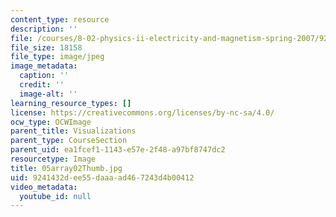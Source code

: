 ```yaml
---
content_type: resource
description: ''
file: /courses/8-02-physics-ii-electricity-and-magnetism-spring-2007/9241432dee55daaaad467243d4b00412_05array02Thumb.jpg
file_size: 18158
file_type: image/jpeg
image_metadata:
  caption: ''
  credit: ''
  image-alt: ''
learning_resource_types: []
license: https://creativecommons.org/licenses/by-nc-sa/4.0/
ocw_type: OCWImage
parent_title: Visualizations
parent_type: CourseSection
parent_uid: ea1fcef1-1143-e57e-2f48-a97bf8747dc2
resourcetype: Image
title: 05array02Thumb.jpg
uid: 9241432d-ee55-daaa-ad46-7243d4b00412
video_metadata:
  youtube_id: null
---
```

